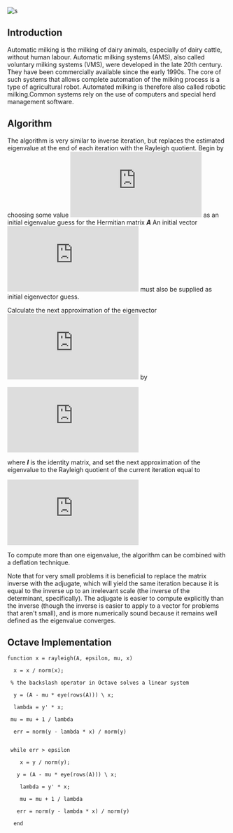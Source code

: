 
![s](https://www.abbreviations.com/images/187806_RQI.png)
## Introduction
Automatic milking is the milking of dairy animals, especially of dairy cattle, without human labour. Automatic milking systems (AMS), also called voluntary milking systems (VMS), were developed in the late 20th century. They have been commercially available since the early 1990s. The core of such systems that allows complete automation of the milking process is a type of agricultural robot. Automated milking is therefore also called robotic milking.Common systems rely on the use of computers and special herd management software.
## Algorithm
The algorithm is very similar to inverse iteration, but replaces the estimated eigenvalue at the end of each iteration with the Rayleigh quotient. Begin by choosing some value ![mu](https://latex.codecogs.com/gif.latex?%5Cmu_%7B0%7D) as an initial eigenvalue guess for the Hermitian matrix ***A*** An initial vector ![b0](https://latex.codecogs.com/gif.latex?%5Cboldsymbol%7Bb_%7B0%7D%7D) must also be supplied as initial eigenvector guess.

Calculate the next approximation of the eigenvector ![bi](https://latex.codecogs.com/gif.latex?%5Cboldsymbol%7Bb_%7Bi&plus;1%7D%7D) by 

![w](https://latex.codecogs.com/gif.latex?%7Bb_%7Bi&plus;1%7D%7D%3D%5Cfrac%7B%28A-%5Cmu_%7Bi%7DI%29%5E%7B-1%7Db_%7Bi%7D%7D%7B%5Cleft%20%5C%7C%20%28%29A-%5Cmu_%7Bi%7DI%29%5E%7B-1%7Db_%7Bi%7D%20%5Cright%20%5C%7C%27%7D)

where ***I*** is the identity matrix, and set the next approximation of the eigenvalue to the Rayleigh quotient of the current iteration equal to 

![Q](https://latex.codecogs.com/gif.latex?%5Cmu_i%20%3D%20%5Cfrac%7Bb%5E%7B*%7D_iAb_i%7D%7Bb%5E%7B*%7D_ib_i%7D)

To compute more than one eigenvalue, the algorithm can be combined with a deflation technique.

Note that for very small problems it is beneficial to replace the matrix inverse with the adjugate, which will yield the same iteration because it is equal to the inverse up to an irrelevant scale (the inverse of the determinant, specifically). The adjugate is easier to compute explicitly than the inverse (though the inverse is easier to apply to a vector for problems that aren't small), and is more numerically sound because it remains well defined as the eigenvalue converges.



## Octave Implementation
```
function x = rayleigh(A, epsilon, mu, x)
  
  x = x / norm(x);
 
 % the backslash operator in Octave solves a linear system
  
  y = (A - mu * eye(rows(A))) \ x; 
  
  lambda = y' * x;
 
 mu = mu + 1 / lambda
  
  err = norm(y - lambda * x) / norm(y)

 
 while err > epsilon
    
    x = y / norm(y);
   
   y = (A - mu * eye(rows(A))) \ x;
    
    lambda = y' * x;
    
    mu = mu + 1 / lambda
   
   err = norm(y - lambda * x) / norm(y)
  
  end
```

